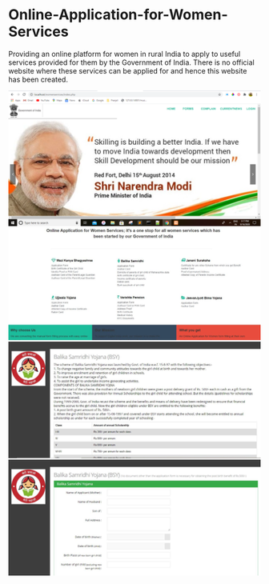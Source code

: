 # Online-Application-for-Women-Services
Providing an online platform for women in rural India to apply to useful services provided for them by the Government of India. There is no official website where these services can be applied for and hence this website has been created.

![homepage_1](1.png)
![homepage_2](homepage_2.jpg)
![scheme_intro](13.jpg)
![form](10.jpg)
